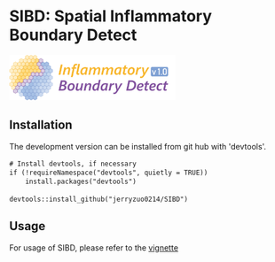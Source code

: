 # SIBD: Spatial Inflammatory Boundary Detect     

<img src="https://github.com/jerryzuo0214/SIBD/blob/master/Icon_SIBD.png" width="300">

## Installation

The development version can be installed from git hub with 'devtools'.

```         
# Install devtools, if necessary
if (!requireNamespace("devtools", quietly = TRUE))
    install.packages("devtools")

devtools::install_github("jerryzuo0214/SIBD")
```

## Usage

For usage of SIBD, please refer to the [vignette](doc/my-vignette.pdf)
